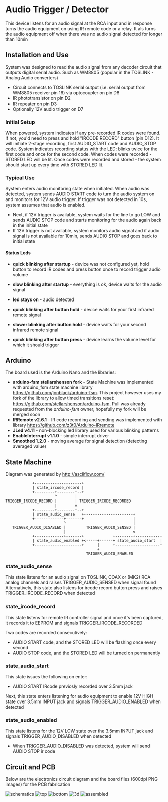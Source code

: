 # Audio Trigger / Detector
This device listens for an audio signal at the RCA input and in response turns the audio equipment on using IR remote code or a relay. It als turns the audio equipment off when there was no audio signal detected for longer than 10min


## Installation and Use ##
System was designed to read the audio signal from any decoder circuit that outputs digital serial audio. Such as WM8805 (popular in the TOSLINK - Analog Audio converters)

* Circuit connects to TOSLINK serial output (i.e. serial output from WM8805 receiver pin 16) via optocoupler on pin D8
* IR phototransistor on pin D2
* IR repeater on pin D3
* Optionally 12V audio trigger on D7

### Initial Setup ###
When powered, system indicates if any pre-recorded IR codes were found. If not, you'd need to press and hold "IRCODE RECORD" button (pin D12). It will initiate 2-stage recording, first AUDIO\_START code and AUDIO\_STOP code. System indicates recording status with the LED: blinks twice for the first code and once for the second code. When codes were recorded - STORED LED will be lit. Once codes were recorded and stored - the system should start up every time with STORED LED lit.

### Typical Use ###
System enters audio monitoring state when initiated. When audio was detected, system sends AUDIO START code to turn the audio system on and monitors for 12V audio trigger. If trigger was not detected in 10s, system assumes that audio is enabled.

* Next, if 12V trigger is available, system waits for the line to go LOW and sends AUDIO STOP code and starts monitoring for the audio again back in the initial state
* If 12V trigger is not available, system monitors audio signal and if audio signal is not available for 10min, sends AUDIO STOP and goes back to initial state

#### Status Leds ####

* **quick blinking after startup** - device was not configured yet, hold button to record IR codes and press button once to record trigger audio volume
* **slow blinking after startup** - everything is ok, device waits for the audio signal
* **led stays on** - audio detected

* **quick blinking after button hold** - device waits for your first infrared remote signal
* **slower blinking after button hold** - device waits for your second infrared remote signal
* **quick blinking after button press** - device learns the volume level for which it should trigger


## Arduino ##
The board used is the Arduino Nano and the libraries:
* **arduino-fsm stellarshenson fork** - State Machine was implemented with arduino_fsm state machine library https://github.com/jonblack/arduino-fsm. This project however uses my fork of the library to allow timed transitions reset: https://github.com/stellarshenson/arduino-fsm. Pull was already requested from the *arduino-fsm* owner, hopefully my fork will be merged soon
* **IRRemote v2.6.1** - IR code recording and sending was implemented with library https://github.com/z3t0/Arduino-IRremote
* **JLed v4.11** - non-blocking led library used for various blinking patterns
* **EnableInterrupt v1.1.0** - simple interrupt driver
* **Smoothed 1.2.0** - moving average for signal detection (detecting averaged value)


## State Machine ##
Diagram was generated by http://asciiflow.com/

	            +---------------------+
	            | state_ircode_record |
	            +---------+--------+--+
	                      ^        |
	TRIGGER_IRCODE_RECORD |        | TRIGGER_IRCODE_RECORDED
	                      |        v
	            +---------+--------+--+
	            | state_audio_sense   +----------------------+
	            +-------------+-------+                      |
	                          ^                              |
	   TRIGGER_AUDIO_DISABLED |         TRIGGER_AUDIO_SENSED |
	                          |                              v
	            +-------------+-------+             +--------+-----------+
	            | state_audio_enabled +<-----+------+ state_audio_start  |
	            +---------------------+      |      +--------------------+
	                                         +
	                                    TRIGGER_AUDIO_ENABLED


### state_audio_sense ###
This state listens for an audio signal on TOSLINK, COAX or (MK2) RCA analog channels and raises TRIGGER_AUDIO_SENSED when signal found
Alternatively, this state also listens for ircode record button press and raises TRIGGER_IRCODE_RECORD when detected

### state_ircode_record ###
This state listens for remote IR controller signal and once it's been captured, it records it to EEPROM and signals TRIGGER_IRCODE_RECORDED

Two codes are recorded consecutively:
* AUDIO START code, and the STORED LED will be flashing once every second
* AUDIO STOP code, and the STORED LED will be turned on permanently

### state_audio_start ###
This state issues the following on enter:
* AUDIO START IRcode previosly recorded over 3.5mm jack

Next, this state enters listening for audio equipment to enable 12V HIGH state over 3.5mm INPUT jack and signals TRIGGER_AUDIO_ENABLED when detected

### state_audio_enabled ###
This state listens for the 12V LOW state over the 3.5mm INPUT jack and signals TRIGGER_AUDIO_DISABLED when detected
* When TRIGGER_AUDIO_DISABLED was detected, system will send AUDIO STOP ir code


## Circuit and PCB ##
Below are the electronics circuit diagram and the board files (600dpi PNG images) for the PCB fabrication

![schematics](https://github.com/stellarshenson/audio-detector/blob/master/misc/audio-detector_schematics.png)
![top](https://github.com/stellarshenson/audio-detector/blob/master/misc/audio-detector_top_600dpi.png)
![bottom](https://github.com/stellarshenson/audio-detector/blob/master/misc/audio-detector_bottom_600dpi.png)
![3d](https://github.com/stellarshenson/audio-detector/blob/master/misc/audio-detector_3d.png)
![assembled](https://github.com/stellarshenson/audio-detector/blob/master/misc/audio-detector.png)
